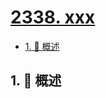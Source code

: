 # [2338. xxx](https://github.com/Tdahuyou/TNotes.leetcode/tree/main/notes/2338.%20xxx)

<!-- region:toc -->

- [1. 📝 概述](#1--概述)

<!-- endregion:toc -->

## 1. 📝 概述
